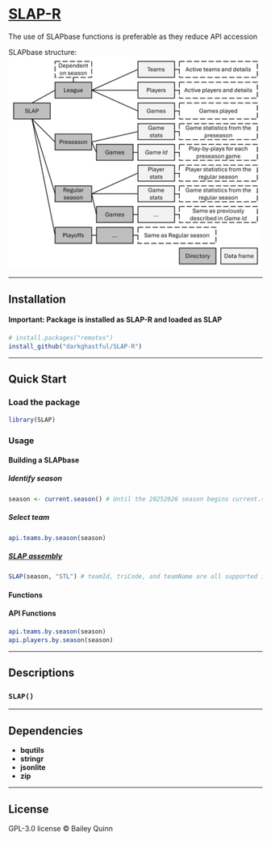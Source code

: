 
# **[SLAP-R](https://github.com/darkghastful/SLAP-R)**

The use of SLAPbase functions is preferable as they reduce API accession

SLAPbase structure: ![](inst/extdata/SLAPstructure.png)

------------------------------------------------------------------------

## **Installation**

#### Important: Package is installed as SLAP-R and loaded as SLAP

<!-- From CRAN (when published) -->
<!-- install.packages("SLAP") -->

``` r
# install.packages("remotes")
install_github("darkghastful/SLAP-R")
```

------------------------------------------------------------------------

## **Quick Start**

### **Load the package**

``` r
library(SLAP)
```

### **Usage**

#### **Building a SLAPbase**

##### Identify season

``` r
season <- current.season() # Until the 20252026 season begins current.season() will return 20242025
```

##### Select team

``` r
api.teams.by.season(season)
```

##### [SLAP assembly](#slap)

``` r
SLAP(season, "STL") # teamId, triCode, and teamName are all supported inputs
```

<!-- ```{r, results = "hide", warning = FALSE, message = FALSE, eval=FALSE} -->
<!-- [SLAP(season, "STL")](#slap) # teamId, triCode and teamName are all supported inputs -->
<!-- ``` -->

#### **Functions**

#### **API Functions**

<!-- Disclaimer about API overuse -->

``` r
api.teams.by.season(season) 
api.players.by.season(season)
```

------------------------------------------------------------------------

## **Descriptions**

### `SLAP()`

<!-- Description -->
<!-- - **Arguments** -->
<!--   - `arg` — Arg description. -->
<!-- - **Returns** -->
<!--   - returns - Return description. -->
<!-- ### **Example** -->
<!-- #### `function()` -->
<!-- Additional information. -->
<!-- ```{r scale, fig.width=12, fig.asp=90/212, dpi=300, echo=FALSE} -->
<!-- function() -->
<!-- ``` -->
<!-- ### `function()` -->
<!-- Description -->
<!-- - **Arguments** -->
<!--   - `arg` — Arg description. -->
<!-- - **Returns** -->
<!--   - returns - Return description. -->
<!-- ### **Example** -->
<!-- #### `function()` -->
<!-- Additional information. -->
<!-- ```{r scale, fig.width=12, fig.asp=90/212, dpi=300, echo=FALSE} -->
<!-- function() -->
<!-- ``` -->

------------------------------------------------------------------------

## **Dependencies**

- **bqutils**
- **stringr**  
- **jsonlite**
- **zip**

------------------------------------------------------------------------

## **License**

GPL-3.0 license © Bailey Quinn
